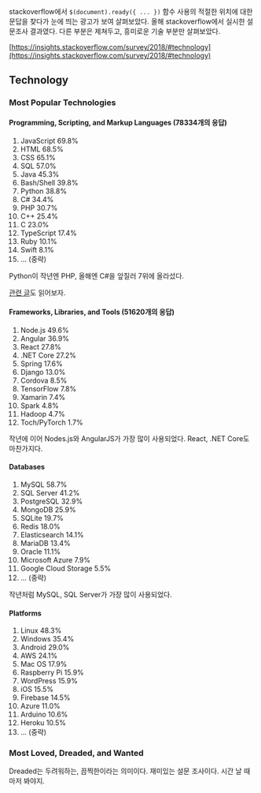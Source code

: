 stackoverflow에서 `$(document).ready({ ... })` 함수 사용의 적절한 위치에 대한 문답을 찾다가 눈에 띄는 광고가 보여 살펴보았다. 올해 stackoverflow에서 실시한 설문조사 결과였다. 다른 부분은 제쳐두고, 흥미로운 기술 부분만 살펴보았다.

[https://insights.stackoverflow.com/survey/2018/#technology](https://insights.stackoverflow.com/survey/2018/#technology)

## Technology

### Most Popular Technologies

#### Programming, Scripting, and Markup Languages (78334개의 응답)

1. JavaScript 69.8%
2. HTML 68.5%
3. CSS 65.1%
4. SQL 57.0%
5. Java 45.3%
6. Bash/Shell 39.8%
7. Python 38.8%
8. C# 34.4%
9. PHP 30.7%
10. C++ 25.4%
11. C 23.0%
12. TypeScript 17.4%
13. Ruby 10.1%
14. Swift 8.1%
15. ... (중략)

Python이 작년엔 PHP, 올해엔 C#을 앞질러 7위에 올라섰다.

[관련 글](https://stackoverflow.blog/2017/09/06/incredible-growth-python/)도 읽어보자.

#### Frameworks, Libraries, and Tools (51620개의 응답)

1. Node.js 49.6%
2. Angular 36.9%
3. React 27.8%
4. .NET Core 27.2%
5. Spring 17.6%
6. Django 13.0%
7. Cordova 8.5%
8. TensorFlow 7.8%
9. Xamarin 7.4%
10. Spark 4.8%
11. Hadoop 4.7%
12. Toch/PyTorch 1.7%

작년에 이어 Nodes.js와 AngularJS가 가장 많이 사용되었다. React, .NET Core도 마찬가지다.

#### Databases

1. MySQL 58.7%
2. SQL Server 41.2%
3. PostgreSQL 32.9%
4. MongoDB 25.9%
5. SQLite 19.7%
6. Redis 18.0%
7. Elasticsearch 14.1%
8. MariaDB 13.4%
9. Oracle 11.1%
10. Microsoft Azure 7.9%
11. Google Cloud Storage 5.5%
12. ... (중략)

작년처럼 MySQL, SQL Server가 가장 많이 사용되었다.

#### Platforms

1. Linux 48.3%
2. Windows 35.4%
3. Android 29.0%
4. AWS 24.1%
5. Mac OS 17.9%
6. Raspberry Pi 15.9%
7. WordPress 15.9%
8. iOS 15.5%
9. Firebase 14.5%
10. Azure 11.0%
11. Arduino 10.6%
12. Heroku 10.5%
13. ... (중략)

### Most Loved, Dreaded, and Wanted

Dreaded는 두려워하는, 끔찍한이라는 의미이다. 재미있는 설문 조사이다. 시간 날 때 마저 봐야지.
